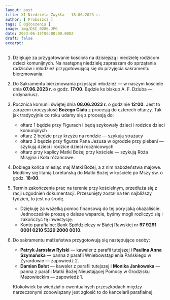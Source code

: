 ```yaml
---
layout: post
title: XI Niedziela Zwykła — 18.06.2023 r.
author: [ Proboszcz ]
tags: [ Ogłoszenia ]
image: img/DSC_0286.JPG
date: 2023-06-15T06:00:00.000Z
draft: false
excerpt: 
---
```


1. Dziękuje za przygotowanie kościoła na dzisiejszą i niedzielę rodzicom dzieci komunijnych. Na
   następną niedzielę zapraszam do sprzątania rodziców i młodzież przygotowującą się do przyjęcia
   sakramentu bierzmowania.
2. Do Sakramentu bierzmowania przystąpi młodzież — w naszym kościele dnia **07.06.2023 r.** o godz.
   **17:00**. Będzie ks biskup A. F. Dziuba — ordynariusz.
3. Rocznica komunii świętej dnia **08.06.2023 r.** o godzinie **12:00**. Jest to zarazem uroczystość
   **Bożego Ciała** z procesją do czterech ołtarzy. Tak jak tradycyjnie co roku udamy się z procesją
   do:

   - ołtarz 1 będzie przy Figurach i będą szykowały dzieci i rodzice dzieci komunijnych
   - ołtarz 2 będzie przy krzyżu na rondzie — szykują strażacy
   - ołtarz 3 będzie przy figurze Pana Jezusa w ogrodzie przy plebani — szykują dzieci i
     rodzice dzieci rocznicowych
   - ołtarz przy kaplicy Matki Bożej przy kościele — szykują Róża Misyjna i Koła
     różańcowe.

4. Dobiega końca miesiąc maj Matki Bożej, a z nim nabożeństwa majowe. Modlimy się
   litanią Loretańską do Matki Bożej w kościele po Mszy św. o godz. **18:00**.
5. Termin zakończenia prac na terenie przy kościelnym, przedłuża się z racji uzgodnień dokumentacji.
   Przesunięty został na ten najbliższy tydzień, to jest na środę.

   - Dziękuję za wszelką pomoc finansową do tej pory jaką okazaliście. Jednocześnie proszę o dalsze
     wsparcie, byśmy mogli rozliczyć się i zakończyć tę inwestycję.
   - Konto parafialne: Bank Spółdzielczy w Białej Rawskiej nr **97 9291 0001 0210 5329 2000 0010**.

6. Do sakramentu małżeństwa przygotowują się następujące osoby:

   - **Patryk Jarosław Rylski** — kawaler z parafii tutejszej i **Paulina Anna Szymańska** — panna z
     parafii Wniebowstąpienia Pańskiego w Żyrardowie — zapowiedź 2.
   - **Damian Bałut** — kawaler z parafii tutejszej i **Monika Jankowska** — panna z parafii Matki
     Bożej Nieustającej Pomocy w Grodzisku Mazowieckim — zapowiedź 1.

    Ktokolwiek by wiedział o ewentualnych przeszkodach między narzeczonymi zobowiązany jest zgłosić to
    do kancelarii parafialnej.
